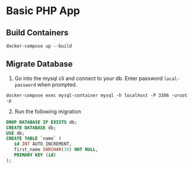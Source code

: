 
# Basic PHP App

## Build Containers

```
docker-compose up --build
```

## Migrate Database
1. Go into the mysql cli and connect to your db. Enter password `local-password` when prompted.
```
docker-compose exec mysql-container mysql -h localhost -P 3306 -uroot -p
```

2. Run the following migration
```sql
DROP DATABASE IF EXISTS db;
CREATE DATABASE db;
USE db;
CREATE TABLE `name` (
   id INT AUTO_INCREMENT,
   first_name VARCHAR(30) NOT NULL,
   PRIMARY KEY (id)
);
